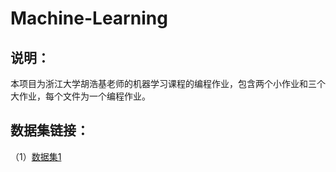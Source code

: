 # Machine-Learning
## 说明：
  本项目为浙江大学胡浩基老师的机器学习课程的编程作业，包含两个小作业和三个大作业，每个文件为一个编程作业。  
## 数据集链接：
  （1）[数据集1](https://www.baidu.com)
